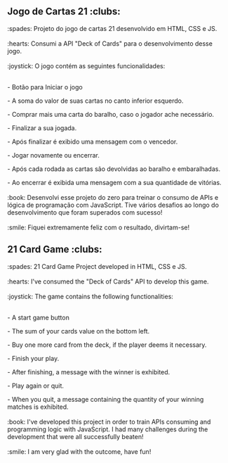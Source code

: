 <h2>Jogo de Cartas 21 :clubs:</h2>
:spades: Projeto do jogo de cartas 21 desenvolvido em HTML, CSS e JS.
<br>
<br>
:hearts: Consumi a API "Deck of Cards" para o desenvolvimento desse jogo.
<br>
<br>
:joystick: O jogo contém as seguintes funcionalidades:
<br>
<br>
<p>- Botão para Iniciar o jogo</p>
<p>- A soma do valor de suas cartas no canto inferior esquerdo.
<p>- Comprar mais uma carta do baralho, caso o jogador ache necessário.
<p>- Finalizar a sua jogada.
<p>- Após finalizar é exibido uma mensagem com o vencedor.
<p>- Jogar novamente ou encerrar.
<p>- Após cada rodada as cartas são devolvidas ao baralho e embaralhadas.
<p>- Ao encerrar é exibida uma mensagem com a sua quantidade de vitórias.
<br>
<br>
:book: Desenvolvi esse projeto do zero para treinar o consumo de APIs e lógica de programação com JavaScript. Tive vários desafios ao longo do desenvolvimento que foram superados com sucesso!
<br>
<br>
:smile: Fiquei extremamente feliz com o resultado, divirtam-se!
  
<h2>21 Card Game :clubs:</h2>
:spades: 21 Card Game Project developed in HTML, CSS e JS.
<br>
<br>
:hearts: I've consumed the "Deck of Cards" API to develop this game.
<br>
<br>
:joystick: The game contains the following functionalities:
<br>
<br>
<p>- A start game button</p>
<p>- The sum of your cards value on the bottom left.
<p>- Buy one more card from the deck, if the player deems it necessary.
<p>- Finish your play.
<p>- After finishing, a message with the winner is exhibited.
<p>- Play again or quit.
<p>- When you quit, a message containing the quantity of your winning matches is exhibited.
<br>
<br>
:book: I've developed this project in order to train APIs consuming and programming logic with JavaScript. I had many challenges during the development that were all successfully beaten!
<br>
<br>
:smile: I am very glad with the outcome, have fun!
